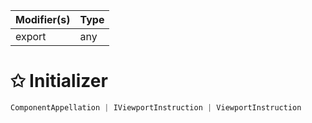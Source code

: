 | Modifier(s)                            | Type                     |
|----------------------------------------|--------------------------|
| export | any |

# &#10025; Initializer

```ts
ComponentAppellation | IViewportInstruction | ViewportInstruction
```